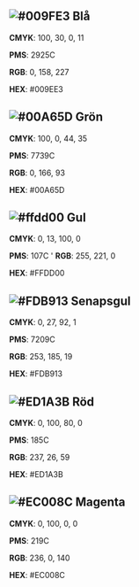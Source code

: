 ## ![#009FE3](https://placehold.co/32x32/009FE3/009FE3.png) Blå

**CMYK**: 100, 30, 0, 11

**PMS**: 2925C

**RGB**: 0, 158, 227

**HEX**: #009EE3

## ![#00A65D](https://placehold.co/32x32/00A65D/00A65D.png) Grön

**CMYK**: 100, 0, 44, 35

**PMS**: 7739C

**RGB**: 0, 166, 93

**HEX**: #00A65D

## ![#ffdd00](https://placehold.co/32x32/ffdd00/ffdd00.png) Gul

**CMYK**: 0, 13, 100, 0

**PMS**: 107C
'
**RGB**: 255, 221, 0

**HEX**: #FFDD00

## ![#FDB913](https://placehold.co/32x32/FDB913/FDB913.png) Senapsgul

**CMYK**: 0, 27, 92, 1

**PMS**: 7209C

**RGB**: 253, 185, 19

**HEX**: #FDB913

## ![#ED1A3B](https://placehold.co/32x32/ED1A3B/ED1A3B.png) Röd

**CMYK**: 0, 100, 80, 0

**PMS**: 185C

**RGB**: 237, 26, 59

**HEX**: #ED1A3B

## ![#EC008C](https://placehold.co/32x32/EC008C/EC008C.png) Magenta

**CMYK**: 0, 100, 0, 0

**PMS**: 219C

**RGB**: 236, 0, 140

**HEX**: #EC008C
